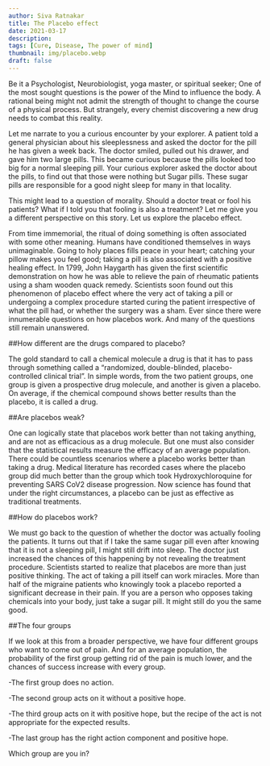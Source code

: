 ```yaml
---
author: Siva Ratnakar
title: The Placebo effect
date: 2021-03-17
description: 
tags: [Cure, Disease, The power of mind]
thumbnail: img/placebo.webp
draft: false
---
```

Be it a Psychologist, Neurobiologist, yoga master, or spiritual seeker; One of the most sought questions is the power of the Mind to influence the body. A rational being might not admit the strength of thought to change the course of a physical process. But strangely, every chemist discovering a new drug needs to combat this reality.

Let me narrate to you a curious encounter by your explorer. A patient told a general physician about his sleeplessness and asked the doctor for the pill he has given a week back. The doctor smiled, pulled out his drawer, and gave him two large pills. This became curious because the pills looked too big for a normal sleeping pill. Your curious explorer asked the doctor about the pills, to find out that those were nothing but Sugar pills. These sugar pills are responsible for a good night sleep for many in that locality.

This might lead to a question of morality. Should a doctor treat or fool his patients? What if I told you that fooling is also a treatment? Let me give you a different perspective on this story. Let us explore the placebo effect.

From time immemorial, the ritual of doing something is often associated with some other meaning. Humans have conditioned themselves in ways unimaginable. Going to holy places fills peace in your heart; catching your pillow makes you feel good; taking a pill is also associated with a positive healing effect. In 1799, John Haygarth has given the first scientific demonstration on how he was able to relieve the pain of rheumatic patients using a sham wooden quack remedy. Scientists soon found out this phenomenon of placebo effect where the very act of taking a pill or undergoing a complex procedure started curing the patient irrespective of what the pill had, or whether the surgery was a sham. Ever since there were innumerable questions on how placebos work. And many of the questions still remain unanswered.

##How different are the drugs compared to placebo?  

The gold standard to call a chemical molecule a drug is that it has to pass through something called a “randomized, double-blinded, placebo-controlled clinical trial”. In simple words, from the two patient groups, one group is given a prospective drug molecule, and another is given a placebo. On average, if the chemical compound shows better results than the placebo, it is called a drug.

##Are placebos weak?

One can logically state that placebos work better than not taking anything, and are not as efficacious as a drug molecule. But one must also consider that the statistical results measure the efficacy of an average population. There could be countless scenarios where a placebo works better than taking a drug. Medical literature has recorded cases where the placebo group did much better than the group which took Hydroxychloroquine for preventing SARS CoV2 disease progression. Now science has found that under the right circumstances, a placebo can be just as effective as traditional treatments.

##How do placebos work?

We must go back to the question of whether the doctor was actually fooling the patients. It turns out that if I take the same sugar pill even after knowing that it is not a sleeping pill, I might still drift into sleep. The doctor just increased the chances of this happening by not revealing the treatment procedure. Scientists started to realize that placebos are more than just positive thinking. The act of taking a pill itself can work miracles. More than half of the migraine patients who knowingly took a placebo reported a significant decrease in their pain. If you are a person who opposes taking chemicals into your body, just take a sugar pill. It might still do you the same good.

##The four groups

If we look at this from a broader perspective, we have four different groups who want to come out of pain. And for an average population, the probability of the first group getting rid of the pain is much lower, and the chances of success increase with every group.

-The first group does no action.

-The second group acts on it without a positive hope.

-The third group acts on it with positive hope, but the recipe of the act is not appropriate for the expected results.

-The last group has the right action component and positive hope.

Which group are you in?